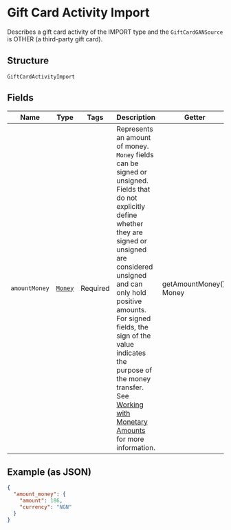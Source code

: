 
# Gift Card Activity Import

Describes a gift card activity of the IMPORT type and the `GiftCardGANSource` is OTHER
(a third-party gift card).

## Structure

`GiftCardActivityImport`

## Fields

| Name | Type | Tags | Description | Getter | Setter |
|  --- | --- | --- | --- | --- | --- |
| `amountMoney` | [`Money`](/doc/models/money.md) | Required | Represents an amount of money. `Money` fields can be signed or unsigned.<br>Fields that do not explicitly define whether they are signed or unsigned are<br>considered unsigned and can only hold positive amounts. For signed fields, the<br>sign of the value indicates the purpose of the money transfer. See<br>[Working with Monetary Amounts](https://developer.squareup.com/docs/build-basics/working-with-monetary-amounts)<br>for more information. | getAmountMoney(): Money | setAmountMoney(Money amountMoney): void |

## Example (as JSON)

```json
{
  "amount_money": {
    "amount": 186,
    "currency": "NGN"
  }
}
```

